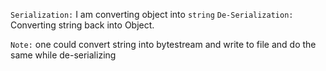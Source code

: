 `Serialization:`
    I am converting object into `string` 
`De-Serialization:`
    Converting string back into Object.

`Note:` one could convert string into bytestream and write to file and do the same while de-serializing